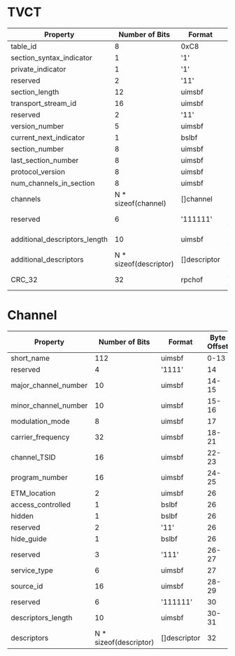 TVCT
==== 

Property                      |         Number of Bits | Format       | Byte  Offset
------------------------------|------------------------|--------------|------------
table_id                      |                      8 | 0xC8         | 0
section_syntax_indicator      |                      1 | '1'          | 1
private_indicator             |                      1 | '1'          | 1
reserved                      |                      2 | '11'         | 1
section_length                |                     12 | uimsbf       | 1-2
transport_stream_id           |                     16 | uimsbf       | 3-4
reserved                      |                      2 | '11'         | 5
version_number                |                      5 | uimsbf       | 5
current_next_indicator        |                      1 | bslbf        | 5
section_number                |                      8 | uimsbf       | 6
last_section_number           |                      8 | uimsbf       | 7
protocol_version              |                      8 | uimsbf       | 8 
num_channels_in_section       |                      8 | uimsbf       | 9
channels                      |    N * sizeof(channel) | []channel    | 10
reserved                      |                      6 | '111111'     | 10 + sizeof(channels)
additional_descriptors_length |                     10 | uimsbf       | 10 + sizeof(channels)
additional_descriptors        | N * sizeof(descriptor) | []descriptor | 12 + sizeof(channels)
CRC_32                        |                     32 | rpchof       | section_length - 4


Channel
=======

Property                      |         Number of Bits | Format       | Byte  Offset
------------------------------|------------------------|--------------|------------
short_name                    |                    112 | uimsbf       | 0-13
reserved                      |                      4 | '1111'       | 14
major_channel_number          |                     10 | uimsbf       | 14-15
minor_channel_number          |                     10 | uimsbf       | 15-16
modulation_mode               |                      8 | uimsbf       | 17
carrier_frequency             |                     32 | uimsbf       | 18-21
channel_TSID                  |                     16 | uimsbf       | 22-23
program_number                |                     16 | uimsbf       | 24-25
ETM_location                  |                      2 | uimsbf       | 26
access_controlled             |                      1 | bslbf        | 26
hidden                        |                      1 | bslbf        | 26
reserved                      |                      2 | '11'         | 26
hide_guide                    |                      1 | bslbf        | 26
reserved                      |                      3 | '111'        | 26-27
service_type                  |                      6 | uimsbf       | 27
source_id                     |                     16 | uimsbf       | 28-29
reserved                      |                      6 | '111111'     | 30
descriptors_length            |                     10 | uimsbf       | 30-31
descriptors                   | N * sizeof(descriptor) | []descriptor | 32

